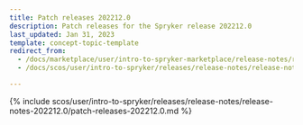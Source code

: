 ```yaml
---
title: Patch releases 202212.0
description: Patch releases for the Spryker release 202212.0
last_updated: Jan 31, 2023
template: concept-topic-template
redirect_from:
  - /docs/marketplace/user/intro-to-spryker-marketplace/release-notes/release-notes-202212.0/patch-releases-202212.0.html
  - /docs/scos/user/intro-to-spryker/releases/release-notes/release-notes-202212.0/patch-releases-202212.0.html

---
```


{% include scos/user/intro-to-spryker/releases/release-notes/release-notes-202212.0/patch-releases-202212.0.md %} <!-- To edit, see /_includes/scos/user/intro-to-spryker/releases/release-notes/release-notes-202212.0/patch-releases-202212.0.md-->
